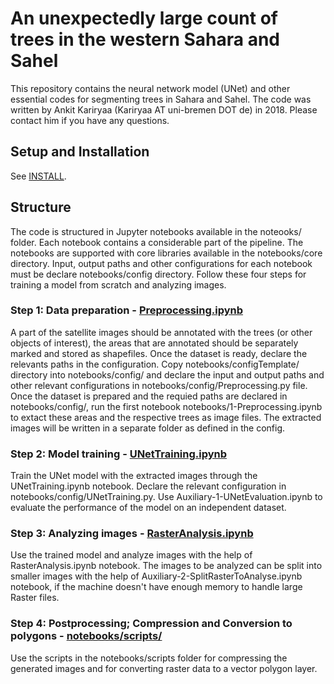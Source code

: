 # An unexpectedly large count of trees in the western Sahara and Sahel
This repository contains the neural network model (UNet) and other essential codes for segmenting trees in Sahara and Sahel. The code was written by Ankit Kariryaa (Kariryaa AT uni-bremen DOT de) in 2018. Please contact him if you have any questions.

## Setup and Installation
See [INSTALL](./INSTALL.md).

## Structure

The code is structured in Jupyter notebooks available in the noteooks/ folder. Each notebook contains a considerable part of the pipeline. The notebooks are supported with core libraries available in the notebooks/core directory. Input, output paths and other configurations for each notebook must be declare notebooks/config directory. Follow these four steps for training a model from scratch and analyzing images.


### Step 1: Data preparation - [Preprocessing.ipynb](notebooks/1-Preprocessing.ipynb)
A part of the satellite images should be annotated with the trees (or other objects of interest), the areas that are annotated should be separately marked and stored as shapefiles. Once the dataset is ready, declare the relevants paths in the configuration. Copy notebooks/configTemplate/ directory into notebooks/config/ and declare the input and output paths and other relevant configurations in notebooks/config/Preprocessing.py file.
Once the dataset is prepared and the requied paths are declared in notebooks/config/, run the first notebook notebooks/1-Preprocessing.ipynb to extact these areas and the respective trees as image files. The extracted images will be written in a separate folder as defined in the config. 

### Step 2: Model training - [UNetTraining.ipynb](notebooks/2-UNetTraining.ipynb)  
Train the UNet model with the extracted images through the UNetTraining.ipynb notebook. Declare the relevant configuration in notebooks/config/UNetTraining.py. Use Auxiliary-1-UNetEvaluation.ipynb to evaluate the performance of the model on an independent dataset.

### Step 3: Analyzing images - [RasterAnalysis.ipynb](notebooks/3-RasterAnalysis.ipynb)
Use the trained model and analyze images with the help of RasterAnalysis.ipynb notebook. The images to be analyzed can be split into smaller images with the help of Auxiliary-2-SplitRasterToAnalyse.ipynb notebook, if the machine doesn't have enough memory to handle large Raster files. 

### Step 4: Postprocessing; Compression and Conversion to polygons - [notebooks/scripts/](notebooks/scripts/)
Use the scripts in the notebooks/scripts folder for compressing the generated images and for converting raster data to a vector polygon layer.
   



